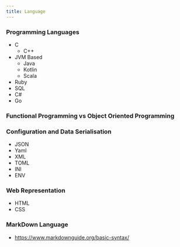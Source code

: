 ```yaml
---
title: Language
---
```


### Programming Languages

- C
  - C++
- JVM Based
  - Java
  - Kotlin
  - Scala
- Ruby
- SQL
- C#
- Go

### Functional Programming vs Object Oriented Programming

### Configuration and Data Serialisation

- JSON
- Yaml
- XML
- TOML
- INI
- ENV

### Web Representation 

- HTML
- CSS

### MarkDown Language

- https://www.markdownguide.org/basic-syntax/